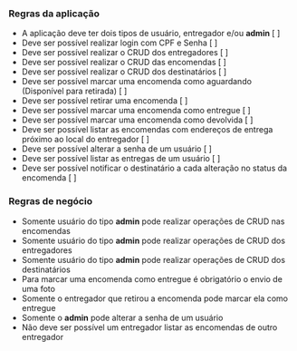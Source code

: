 ### Regras da aplicação

- A aplicação deve ter dois tipos de usuário, entregador e/ou **admin** [ ]
- Deve ser possível realizar login com CPF e Senha [ ]
- Deve ser possível realizar o CRUD dos entregadores [ ]
- Deve ser possível realizar o CRUD das encomendas [ ]
- Deve ser possível realizar o CRUD dos destinatários [ ]
- Deve ser possível marcar uma encomenda como aguardando (Disponível para retirada) [ ]
- Deve ser possível retirar uma encomenda [ ]
- Deve ser possível marcar uma encomenda como entregue [ ]
- Deve ser possível marcar uma encomenda como devolvida [ ]
- Deve ser possível listar as encomendas com endereços de entrega próximo ao local do entregador [ ]
- Deve ser possível alterar a senha de um usuário [ ]
- Deve ser possível listar as entregas de um usuário [ ]
- Deve ser possível notificar o destinatário a cada alteração no status da encomenda [ ]

### Regras de negócio

- Somente usuário do tipo **admin** pode realizar operações de CRUD nas encomendas
- Somente usuário do tipo **admin** pode realizar operações de CRUD dos entregadores
- Somente usuário do tipo **admin** pode realizar operações de CRUD dos destinatários
- Para marcar uma encomenda como entregue é obrigatório o envio de uma foto
- Somente o entregador que retirou a encomenda pode marcar ela como entregue
- Somente o **admin** pode alterar a senha de um usuário
- Não deve ser possível um entregador listar as encomendas de outro entregador
